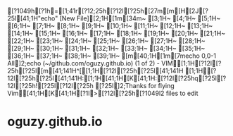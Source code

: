 [?1049h[?1h=[1;41r[?12;25h[?12l[?25h[27m[m[H[2J[?25l[41;1H"echo" [New File][2;1H[1m[34m~                                                                                                                                                      [3;1H~                                                                                                                                                      [4;1H~                                                                                                                                                      [5;1H~                                                                                                                                                      [6;1H~                                                                                                                                                      [7;1H~                                                                                                                                                      [8;1H~                                                                                                                                                      [9;1H~                                                                                                                                                      [10;1H~                                                                                                                                                      [11;1H~                                                                                                                                                      [12;1H~                                                                                                                                                      [13;1H~                                                                                                                                                      [14;1H~                                                                                                                                                      [15;1H~                                                                                                                                                      [16;1H~                                                                                                                                                      [17;1H~                                                                                                                                                      [18;1H~                                                                                                                                                      [19;1H~                                                                                                                                                      [20;1H~                                                                                                                                                      [21;1H~                                                                                                                                                      [22;1H~                                                                                                                                                      [23;1H~                                                                                                                                                      [24;1H~                                                                                                                                                      [25;1H~                                                                                                                                                      [26;1H~                                                                                                                                                      [27;1H~                                                                                                                                                      [28;1H~                                                                                                                                                      [29;1H~                                                                                                                                                      [30;1H~                                                                                                                                                      [31;1H~                                                                                                                                                      [32;1H~                                                                                                                                                      [33;1H~                                                                                                                                                      [34;1H~                                                                                                                                                      [35;1H~                                                                                                                                                      [36;1H~                                                                                                                                                      [37;1H~                                                                                                                                                      [38;1H~                                                                                                                                                      [39;1H~                                                                                                                                                      [m[40;1H[1m[7mecho                                                                                                                                 0,0-1          All]2;echo (~/github.com/oguzy.github.io) (1 of 2) - VIM[1;1H[?12l[?25h[?25l[m[41;141H^[[1;1H[?12l[?25h[?25l[41;141H  [1;1H[?12l[?25h[?25l[41;141H:[1;1H[41;1H[K[41;1H:[?12l[?25hq[?25l[?12l[?25h![?25l[?12l[?25h[?25l]2;Thanks for flying Vim[41;1H[K[41;1H[?1l>[?12l[?25h[?1049l2 files to edit
# oguzy.github.io
